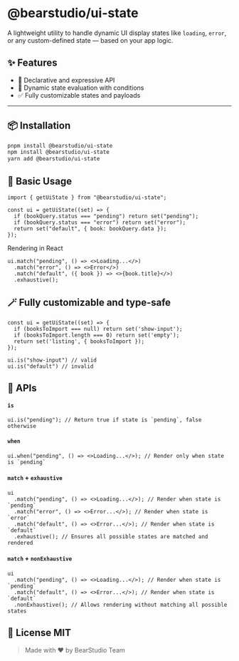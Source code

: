 # @bearstudio/ui-state

A lightweight utility to handle dynamic UI display states like `loading`, `error`, or any custom-defined state — based on your app logic.

## ✨ Features

- 🧠 Declarative and expressive API
- 🔁 Dynamic state evaluation with conditions
- ✅ Fully customizable states and payloads

---

## 📦 Installation

```bash
pnpm install @bearstudio/ui-state
npm install @bearstudio/ui-state
yarn add @bearstudio/ui-state
```

## 🚀 Basic Usage

```tsx
import { getUiState } from "@bearstudio/ui-state";

const ui = getUiState((set) => {
  if (bookQuery.status === "pending") return set("pending");
  if (bookQuery.status === "error") return set("error");
  return set("default", { book: bookQuery.data });
});
```

Rendering in React

```tsx
ui.match("pending", () => <>Loading...</>)
  .match("error", () => <>Error</>)
  .match("default", ({ book }) => <>{book.title}</>)
  .exhaustive();
```

## 🪄 Fully customizable and type-safe

```tsx
const ui = getUiState((set) => {
  if (booksToImport === null) return set('show-input');
  if (booksToImport.length === 0) return set('empty');
  return set('listing', { booksToImport });
});

ui.is("show-input") // valid
ui.is("default") // invalid
```


## 📖 APIs

#### `is`

```tsx
ui.is("pending"); // Return true if state is `pending`, false otherwise
```

#### `when`

```tsx
ui.when("pending", () => <>Loading...</>); // Render only when state is `pending`
```

#### `match` + `exhaustive`

```tsx
ui
  .match("pending", () => <>Loading...</>); // Render when state is `pending`
  .match("error", () => <>Error...</>); // Render when state is `error`
  .match("default", () => <>Error...</>); // Render when state is `default`
  .exhaustive(); // Ensures all possible states are matched and rendered
```

#### `match` + `nonExhaustive`

```tsx
ui
  .match("pending", () => <>Loading...</>); // Render when state is `pending`
  .match("default", () => <>Error...</>); // Render when state is `default`
  .nonExhaustive(); // Allows rendering without matching all possible states
```

## 📃 License MIT

> Made with ❤️ by BearStudio Team
